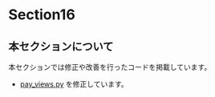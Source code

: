 # Section16

## 本セクションについて

本セクションでは修正や改善を行ったコードを掲載しています。

- [pay_views.py](https://github.com/takux/vegeket_project/blob/main/sec16/vegeket/base/views/pay_views.py) を修正しています。
